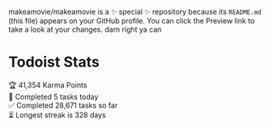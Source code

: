 makeamovie/makeamovie is a ✨ special ✨ repository because its `README.md` (this file) appears on your GitHub profile.
You can click the Preview link to take a look at your changes. darn right ya can

# Todoist Stats

<!-- TODO-IST:START -->
🏆  41,354 Karma Points           
🌸  Completed 5 tasks today           
✅  Completed 28,671 tasks so far           
⏳  Longest streak is 328 days
<!-- TODO-IST:END -->
